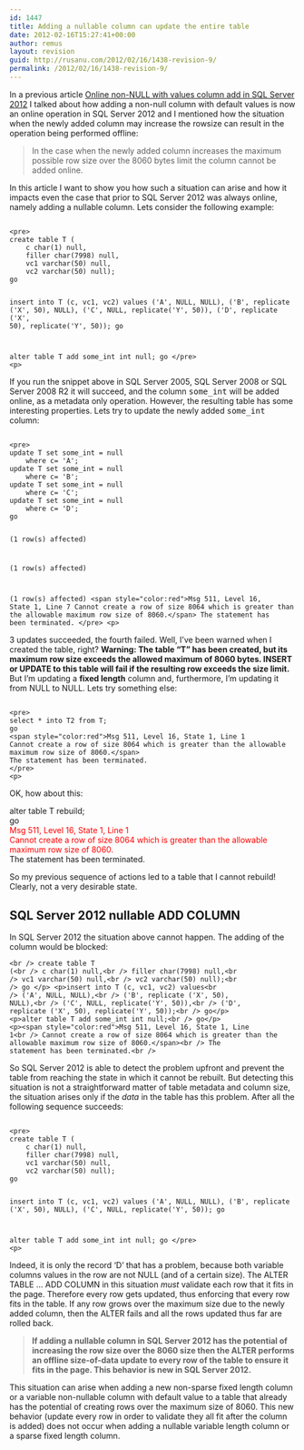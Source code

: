 ```yaml
---
id: 1447
title: Adding a nullable column can update the entire table
date: 2012-02-16T15:27:41+00:00
author: remus
layout: revision
guid: http://rusanu.com/2012/02/16/1438-revision-9/
permalink: /2012/02/16/1438-revision-9/
---
```

In a previous article [Online non-NULL with values column add in SQL Server 2012](http://rusanu.com/2011/07/13/online-non-null-with-values-column-add-in-sql-server-11/) I talked about how adding a non-null column with default values is now an online operation in SQL Server 2012 and I mentioned how the situation when the newly added column may increase the rowsize can result in the operation being performed offline:

> In the case when the newly added column increases the maximum possible row size over the 8060 bytes limit the column cannot be added online.

In this article I want to show you how such a situation can arise and how it impacts even the case that prior to SQL Server 2012 was always online, namely adding a nullable column. Lets consider the following example:


<code class="prettyprint lang-sql">
&lt;pre>
create table T (
	c char(1) null,
	filler char(7998) null, 
	vc1 varchar(50) null,
	vc2 varchar(50) null);
go	

insert into  T (c, vc1, vc2) values 
	('A', NULL, NULL),
	('B', replicate ('X', 50), NULL),
	('C', NULL, replicate('Y', 50)),
	('D', replicate ('X', 50), replicate('Y', 50));
go

alter table T add some_int int null;
go
&lt;/pre>
&lt;p></code>

If you run the snippet above in SQL Server 2005, SQL Server 2008 or SQL Server 2008 R2 it will succeed, and the column <tt>some_int</tt> will be added online, as a metadata only operation. However, the resulting table has some interesting properties. Lets try to update the newly added <tt>some_int</tt> column:


<code class="prettyprint lang-sql">
&lt;pre>
update T set some_int = null
	where c= 'A';
update T set some_int = null
	where c= 'B';
update T set some_int = null
	where c= 'C';
update T set some_int = null
	where c= 'D';
go

(1 row(s) affected)

(1 row(s) affected)

(1 row(s) affected)
&lt;span style="color:red">Msg 511, Level 16, State 1, Line 7
Cannot create a row of size 8064 which is greater than the allowable maximum row size of 8060.&lt;/span>
The statement has been terminated.
&lt;/pre>
&lt;p></code>

3 updates succeeded, the fourth failed. Well, I&#8217;ve been warned when I created the table, right? **Warning: The table &#8220;T&#8221; has been created, but its maximum row size exceeds the allowed maximum of 8060 bytes. INSERT or UPDATE to this table will fail if the resulting row exceeds the size limit.** But I&#8217;m updating a **fixed length** column and, furthermore, I&#8217;m updating it from NULL to NULL. Lets try something else:


<code class="prettyprint lang-sql">
&lt;pre>
select * into T2 from T;	
go
&lt;span style="color:red">Msg 511, Level 16, State 1, Line 1
Cannot create a row of size 8064 which is greater than the allowable maximum row size of 8060.&lt;/span>
The statement has been terminated.
&lt;/pre>
&lt;p></code>

OK, how about this:

alter table T rebuild;  
go  
<span style="color:red">Msg 511, Level 16, State 1, Line 1<br /> Cannot create a row of size 8064 which is greater than the allowable maximum row size of 8060.</span>  
The statement has been terminated.  
</code>

So my previous sequence of actions led to a table that I cannot rebuild! Clearly, not a very desirable state.

## SQL Server 2012 nullable ADD COLUMN

In SQL Server 2012 the situation above cannot happen. The adding of the column would be blocked: 

<code class="prettyprint lang-sql">&lt;br />
create table T (&lt;br />
	c char(1) null,&lt;br />
	filler char(7998) null,&lt;br />
	vc1 varchar(50) null,&lt;br />
	vc2 varchar(50) null);&lt;br />
go	&lt;/p>
&lt;p>insert into  T (c, vc1, vc2) values&lt;br />
	('A', NULL, NULL),&lt;br />
	('B', replicate ('X', 50), NULL),&lt;br />
	('C', NULL, replicate('Y', 50)),&lt;br />
	('D', replicate ('X', 50), replicate('Y', 50));&lt;br />
go&lt;/p>
&lt;p>alter table T add some_int int null;&lt;br />
go&lt;/p>
&lt;p>&lt;span style="color:red">Msg 511, Level 16, State 1, Line 1&lt;br />
Cannot create a row of size 8064 which is greater than the allowable maximum row size of 8060.&lt;/span>&lt;br />
The statement has been terminated.&lt;br />
</code>

So SQL Server 2012 is able to detect the problem upfront and prevent the table from reaching the state in which it cannot be rebuilt. But detecting this situation is not a straightforward matter of table metadata and column size, the situation arises only if the _data_ in the table has this problem. After all the following sequence succeeds:


<code class="prettyprint lang-sql">
&lt;pre>
create table T (
	c char(1) null,
	filler char(7998) null, 
	vc1 varchar(50) null,
	vc2 varchar(50) null);
go	

insert into  T (c, vc1, vc2) values 
	('A', NULL, NULL),
	('B', replicate ('X', 50), NULL),
	('C', NULL, replicate('Y', 50));
go

alter table T add some_int int null;
go
&lt;/pre>
&lt;p></code>

Indeed, it is only the record &#8216;D&#8217; that has a problem, because both variable columns values in the row are not NULL (and of a certain size). The ALTER TABLE &#8230; ADD COLUMN in this situation _must_ validate each row that it fits in the page. Therefore every row gets updated, thus enforcing that every row fits in the table. If any row grows over the maximum size due to the newly added column, then the ALTER fails and all the rows updated thus far are rolled back.

> **If adding a nullable column in SQL Server 2012 has the potential of increasing the row size over the 8060 size then the ALTER performs an offline size-of-data update to every row of the table to ensure it fits in the page. This behavior is new in SQL Server 2012.**

This situation can arise when adding a new non-sparse fixed length column or a variable non-nullable column with default value to a table that already has the potential of creating rows over the maximum size of 8060. This new behavior (update every row in order to validate they all fit after the column is added) does not occur when adding a nullable variable length column or a sparse fixed length column.
